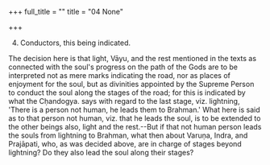 +++
full_title = ""
title = "04 None"

+++


4. Conductors, this being indicated.

The decision here is that light, Vāyu, and the rest mentioned in the texts as connected with the soul's progress on the path of the Gods are to be interpreted not as mere marks indicating the road, nor as places of enjoyment for the soul, but as divinities appointed by the Supreme Person to conduct the soul along the stages of the road; for this is indicated by what the Cḥandogya. says with regard to the last stage, viz. lightning, 'There is a person not human, he leads them to Brahman.' What here is said as to that person not human, viz. that he leads the soul, is to be extended to the other beings also, light and the rest.--But if that not human person leads the souls from lightning to Brahman, what then about Varuṇa, Indra, and Prajāpati, who, as was decided above, are in charge of stages beyond lightning? Do they also lead the soul along their stages?

